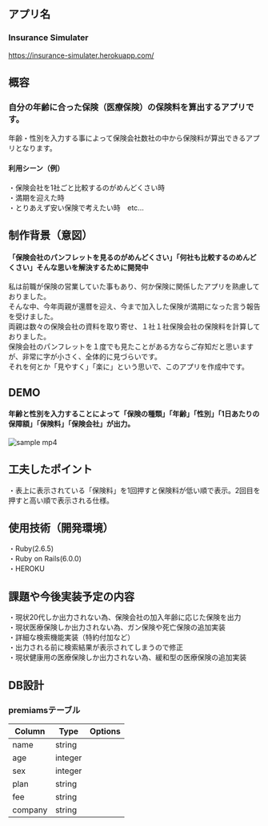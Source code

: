 ## アプリ名
### Insurance Simulater
https://insurance-simulater.herokuapp.com/
## 概容
### 自分の年齢に合った保険（医療保険）の保険料を算出するアプリです。
年齢・性別を入力する事によって保険会社数社の中から保険料が算出できるアプリとなります。  

#### 利用シーン（例）
・保険会社を1社ごと比較するのがめんどくさい時  
・満期を迎えた時  
・とりあえず安い保険で考えたい時　etc...

## 制作背景（意図）
#### 「保険会社のパンフレットを見るのがめんどくさい」「何社も比較するのめんどくさい」そんな思いを解決するために開発中
私は前職が保険の営業していた事もあり、何か保険に関係したアプリを熟慮しておりました。  
そんな中、今年両親が還暦を迎え、今まで加入した保険が満期になった言う報告を受けました。  
両親は数々の保険会社の資料を取り寄せ、１社１社保険会社の保険料を計算しておりました。  
保険会社のパンフレットを１度でも見たことがある方ならご存知だと思いますが、非常に字が小さく、全体的に見づらいです。  
それを何とか「見やすく」「楽に」という思いで、このアプリを作成中です。

## DEMO
#### 年齢と性別を入力することによって「保険の種類」「年齢」「性別」「1日あたりの保障額」「保険料」「保険会社」が出力。
![sample mp4](https://user-images.githubusercontent.com/66234441/89405104-00467c00-d756-11ea-9ca6-9cb6c9e838b9.gif)

## 工夫したポイント
・表上に表示されている「保険料」を1回押すと保険料が低い順で表示。2回目を押すと高い順で表示される仕様。

## 使用技術（開発環境）
・Ruby(2.6.5)  
・Ruby on Rails(6.0.0)  
・HEROKU

## 課題や今後実装予定の内容
・現状20代しか出力されない為、保険会社の加入年齢に応じた保険を出力  
・現状医療保険しか出力されない為、ガン保険や死亡保険の追加実装  
・詳細な検索機能実装（特約付加など）  
・出力される前に検索結果が表示されてしまうので修正  
・現状健康用の医療保険しか出力されない為、緩和型の医療保険の追加実装

## DB設計
### premiamsテーブル
|Column|Type|Options|
|------|----|-------|
|name|string||
|age|integer||
|sex|integer||
|plan|string||
|fee|string||
|company|string||
